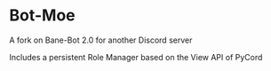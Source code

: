 # Bot-Moe
A fork on Bane-Bot 2.0 for another Discord server

Includes a persistent Role Manager based on the View API of PyCord 
